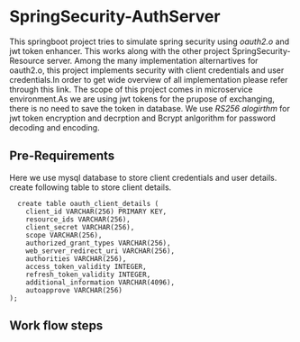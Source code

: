 # SpringSecurity-AuthServer

This springboot project tries to simulate spring security using *oauth2.o* and jwt token enhancer. This works along with the other project SpringSecurity-Resource server. Among the many implementation alternartives for oauth2.o, this project implements security with client credentials and user credentials.In order to get wide overview of all implementation please refer through this link. The scope of this project comes in microservice environment.As we are using jwt tokens for the prupose of exchanging, there is no need to save the token in database. We use *RS256 alogirthm* for jwt token encryption and decrption and Bcrypt anlgorithm for password decoding and encoding.

## Pre-Requirements
Here we use mysql database to store client credentials and user details. create following table to store client details.

```
  create table oauth_client_details (
    client_id VARCHAR(256) PRIMARY KEY,
    resource_ids VARCHAR(256),
    client_secret VARCHAR(256),
    scope VARCHAR(256),
    authorized_grant_types VARCHAR(256),
    web_server_redirect_uri VARCHAR(256),
    authorities VARCHAR(256),
    access_token_validity INTEGER,
    refresh_token_validity INTEGER,
    additional_information VARCHAR(4096),
    autoapprove VARCHAR(256)
);
```

## Work flow steps
